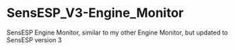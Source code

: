 # SensESP_V3-Engine_Monitor
SensESP Engine Monitor, similar to my other Engine Monitor, but updated to SensESP version 3
